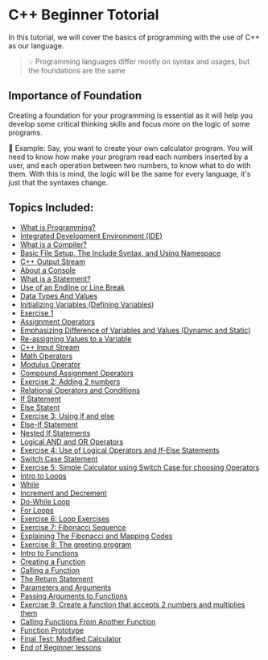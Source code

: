# C++ Beginner Totorial
In this tutorial, we will cover the basics of programming with the use of C++ as our language.

> 💡 Programming languages differ mostly on syntax and usages, but the foundations are the same

## Importance of Foundation
Creating a foundation for your programming is essential as it will help you develop some critical thinking skills and focus more on the logic of some programs.

🍎 Example: Say, you want to create your own calculator program. You will need to know how make your program read each numbers inserted by a user, and each operation between two numbers, to know what to do with them. With this is mind, the logic will be the same for every language, it's just that the syntaxes change.

## Topics Included:
- [What is Programming?](#what-is-programming)
- [Integrated Development Environment (IDE)](./01-IDE/readme.md#integrated-development-environment)
- [What is a Compiler?](.//02-Compiler/readme.md#what-is-a-compiler)
- [Basic File Setup, The Include Syntax, and Using Namespace](./03-Basic-File-Setup/readme.md#basic-file-setup)
- [C++ Output Stream](./04-Input-Output-Stream/readme.md#input-output-stream)
- [About a Console](./05-About-Console/readme.md#console)
- [What is a Statement?](./06-Statement/readme.md#statements)
- [Use of an Endline or Line Break](./07-Line-Breaks/readme.md#line-breaks)
- [Data Types And Values](./08-Data-Types/readme.md#data-types)
- [Initializing Variables (Defining Variables)](./09-Initializing-Variables/readme.md#initializing-or-defining-variables)
- [Exercise 1](./Exercises/01-Variables-and-Outputs/readme.md)
- [Assignment Operators](./10-Assignment-Operator/readme.md)
- [Emphasizing Difference of Variables and Values (Dynamic and Static)](./11-Variables-vs-Values/readme.md)
- [Re-assigning Values to a Variable](./12-Re-assigning-Variables/readme.md)
- [C++ Input Stream](./13-Input-Stream/readme.md)
- [Math Operators](./14-Math-Operators/readme.md)
- [Modulus Operator](./15-Modulus-Operator/readme.md)
- [Compound Assignment Operators](./16-Compound-Assignment-Operator/readme.md)
- [Exercise 2: Adding 2 numbers](./Exercises/02-Adding-Two-Numbers/readme.md)
- [Relational Operators and Conditions](./17-Relational-Operators/readme.md)
- [If Statement](./19-If-Statement/readme.md)
- [Else Statent](./19-Else-Statement/readme.md)
- [Exercise 3: Using if and else](./Exercises/03-Using-If-Else/readme.md)
- [Else-If Statement](./20-Else-If-Statement/readme.md)
- [Nested If Statements](./21-Nested-If-Statements/readme.md)
- [Logical AND and OR Operators](./22-Logical-Operators/readme.md)
- [Exercise 4: Use of Logical Operators and If-Else Statements](./Exercises/04-Logical-Operators-With-If-Else/readme.md)
- [Switch Case Statement](./23-Switch-Case-Statement/readme.md)
- [Exercise 5: Simple Calculator using Switch Case for choosing Operators](./Exercises/05-Simple-Calculator-Switch-Case/readme.md)
- [Intro to Loops](./24-Intro-To-Loops/readme.md)
- [While](./25-While-Loop/readme.md)
- [Increment and Decrement](./26-Increment-and-Decrement/readme.md)
- [Do-While Loop](./27-Do-While/readme.md)
- [For Loops](./28-For-Loops/readme.md)
- [Exercise 6: Loop Exercises](./Exercises/06-Loops/readme.md)
- [Exercise 7: Fibonacci Sequence](./Exercises/07-Fibonacci-Sequence/readme.md)
- [Explaining The Fibonacci and Mapping Codes](./29-Explaining-Fibonacci-and-Mapping/readme.md)
- [Exercise 8: The greeting program](./Exercises/09-Switch-Case-Greeting-App/readme.md)
- [Intro to Functions](./30-Intro-Functions/readme.md)
- [Creating a Function](./31-Create-Functions/readme.md)
- [Calling a Function](./32-Calling-Functions/readme.md)
- [The Return Statement](./33-Return-Statement/readme.md)
- [Parameters and Arguments](./34-Parameters-and-Arguments/readme.md)
- [Passing Arguments to Functions](./35-Passing-Arguments-to-Functions/readme.md)
- [Exercise 9: Create a function that accepts 2 numbers and multiplies them](./Exercises/09-Function-Multiplies-2-Numbers/readme.md)
- [Calling Functions From Another Function](./36-Calling-Function-From-Another-Function/readme.md)
- [Function Prototype](./37-Function-Prototypes/readme.md)
- [Final Test: Modified Calculator](./Exercises/10-Modified-Calculator-Functions/readme.md)
- [End of Beginner lessons](./38-End-of-Lesson/readme.md)

<br>
